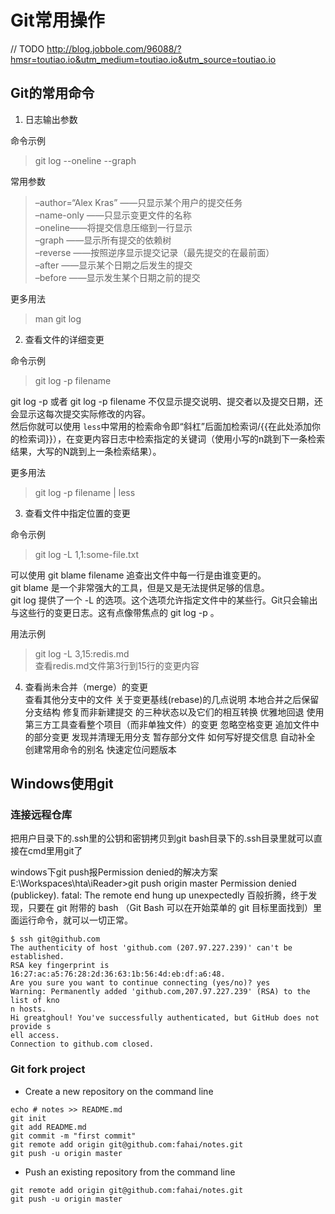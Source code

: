 # Git常用操作

// TODO http://blog.jobbole.com/96088/?hmsr=toutiao.io&utm_medium=toutiao.io&utm_source=toutiao.io

## Git的常用命令  
1. 日志输出参数  

  命令示例  
> git log --oneline --graph  

  常用参数  
> –author=“Alex Kras” ——只显示某个用户的提交任务  
> –name-only ——只显示变更文件的名称  
> –oneline——将提交信息压缩到一行显示  
> –graph ——显示所有提交的依赖树  
> –reverse ——按照逆序显示提交记录（最先提交的在最前面）  
> –after ——显示某个日期之后发生的提交  
> –before ——显示发生某个日期之前的提交  

  更多用法  
> man git log  

2. 查看文件的详细变更  

  命令示例  
> git log -p filename    

  git log -p 或者 git log -p filename 不仅显示提交说明、提交者以及提交日期，还会显示这每次提交实际修改的内容。  
  然后你就可以使用 `less`中常用的检索命令即“斜杠”后面加检索词/{{在此处添加你的检索词}}），在变更内容日志中检索指定的关键词（使用小写的n跳到下一条检索结果，大写的N跳到上一条检索结果）。  

  更多用法  
> git log -p filename | less  

3. 查看文件中指定位置的变更  

  命令示例  
> git log -L 1,1:some-file.txt  

  可以使用 git blame filename 追查出文件中每一行是由谁变更的。  
  git blame 是一个非常强大的工具，但是又是无法提供足够的信息。  
  git log 提供了一个 -L 的选项。这个选项允许指定文件中的某些行。Git只会输出与这些行的变更日志。这有点像带焦点的 git log -p 。

  用法示例    
> git log -L 3,15:redis.md  
    查看redis.md文件第3行到15行的变更内容  

4. 查看尚未合并（merge）的变更  
查看其他分支中的文件
关于变更基线(rebase)的几点说明
本地合并之后保留分支结构
修复而非新建提交
的三种状态以及它们的相互转换
优雅地回退
使用第三方工具查看整个项目（而非单独文件）的变更
忽略空格变更
追加文件中的部分变更
发现并清理无用分支
暂存部分文件
如何写好提交信息
自动补全
创建常用命令的别名
快速定位问题版本


## Windows使用git

### 连接远程仓库  
把用户目录下的.ssh里的公钥和密钥拷贝到git bash目录下的.ssh目录里就可以直接在cmd里用git了

windows下git push报Permission denied的解决方案
E:\Workspaces\hta\iReader&gt;git push origin master
Permission denied (publickey).
fatal: The remote end hung up unexpectedly
百般折腾，终于发现，只要在 git 附带的 bash （Git Bash 可以在开始菜单的 git 目标里面找到）里面运行命令，就可以一切正常。

```  
$ ssh git@github.com
The authenticity of host 'github.com (207.97.227.239)' can't be established.
RSA key fingerprint is 16:27:ac:a5:76:28:2d:36:63:1b:56:4d:eb:df:a6:48.
Are you sure you want to continue connecting (yes/no)? yes
Warning: Permanently added 'github.com,207.97.227.239' (RSA) to the list of kno
n hosts.
Hi greatghoul! You've successfully authenticated, but GitHub does not provide s
ell access.
Connection to github.com closed.
```  

### Git fork project
- Create a new repository on the command line
```
echo # notes >> README.md
git init
git add README.md
git commit -m "first commit"
git remote add origin git@github.com:fahai/notes.git
git push -u origin master
```

- Push an existing repository from the command line
```
git remote add origin git@github.com:fahai/notes.git
git push -u origin master
```
